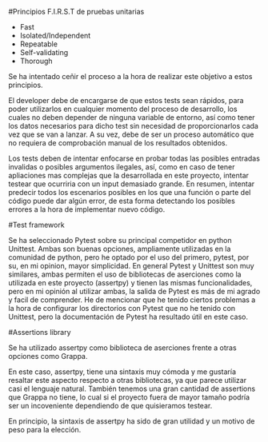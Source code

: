 #Principios F.I.R.S.T de pruebas unitarias

 - Fast
 - Isolated/Independent
 - Repeatable
 - Self-validating
 - Thorough
 
Se ha intentado ceñir el proceso a la hora de realizar este objetivo a estos principios. 

El developer debe de encargarse de que estos tests sean rápidos, para poder utilizarlos en cualquier momento del proceso de desarrollo, los cuales no deben depender de ninguna variable de entorno, así como tener los datos necesarios para dicho test sin necesidad de proporcionarlos cada vez que se van a lanzar. A su vez, debe de ser un proceso automático que no requiera de comprobación manual de los resultados obtenidos.

Los tests deben de intentar enfocarse en probar todas las posibles entradas invalidas o posibles argumentos ilegales, así, como en caso de tener apliaciones mas complejas que la desarrollada en este proyecto, intentar testear que ocurriria con un input demasiado grande. En resumen, intentar predecir todos los escenarios posibles en los que una función o parte del código puede dar algún error, de esta forma detectando los posibles errores a la hora de implementar nuevo código.

#Test framework

Se ha seleccionado Pytest sobre su principal competidor en python Unittest. Ambas son buenas opciones, ampliamente utilizadas en la comunidad de python, pero he optado por el uso del primero, pytest, por su, en mi opinion, mayor simplicidad. En general Pytest y Unittest son muy similares, ambas permiten el uso de bibliotecas de aserciones como la utilizada en este proyecto (assertpy) y tienen las mismas funcionalidades, pero en mi opinión al utilizar ambas, la salida de Pytest es más de mi agrado y facil de comprender. He de mencionar que he tenido ciertos problemas a la hora de configurar los directorios con Pytest que no he tenido con Unittest, pero la documentación de Pytest ha resultado útil en este caso.

#Assertions library

Se ha utilizado assertpy como biblioteca de aserciones frente a otras opciones como Grappa.

En este caso, assertpy, tiene una sintaxis muy cómoda y me gustaría resaltar este aspecto respecto a otras bibliotecas, ya que parece utilizar casi el lenguaje natural. También tenemos una gran cantidad de assertions que Grappa no tiene, lo cual si el proyecto fuera de mayor tamaño podría ser un incoveniente dependiendo de que quisieramos testear.

En principio, la sintaxis de assertpy ha sido de gran utilidad y un motivo de peso para la elección.
